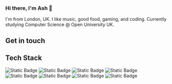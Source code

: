 ### Hi there, I'm Ash 👋
I'm from London, UK. I like music, good food, gaming, and coding. Currently studying Computer Science @ Open University UK.

## Get in touch

## Tech Stack

![Static Badge](https://img.shields.io/badge/javascript-js%2C%20JavaScript?style=for-the-badge&logo=javascript&logoColor=black&color=%23f7df1e)
![Static Badge](https://img.shields.io/badge/node.js-node%2C%20JavaScript?style=for-the-badge&logo=node.js&logoColor=white&color=%233c873a)
![Static Badge](https://img.shields.io/badge/html-html%2C%20JavaScript?style=for-the-badge&logo=html5&logoColor=white&color=%23e34c26)
![Static Badge](https://img.shields.io/badge/css-css%2C%20JavaScript?style=for-the-badge&logo=css3&logoColor=white&color=%23264de4)
![Static Badge](https://img.shields.io/badge/react-react%2C%20JavaScript?style=for-the-badge&logo=react&logoColor=black&color=%2361DBFB)
![Static Badge](https://img.shields.io/badge/tailwind-tailwind%2C%20JavaScript?style=for-the-badge&logo=tailwindcss&logoColor=black&color=%23a5f3fc)
![Static Badge](https://img.shields.io/badge/mysql-mysql%2C%20JavaScript?style=for-the-badge&logo=mysql&logoColor=white&color=%2300758f)
![Static Badge](https://img.shields.io/badge/mongodb-mongodb%2C%20JavaScript?style=for-the-badge&logo=mongodb&logoColor=white&color=%2300684A)



<!--
**xapher19/xapher19** is a ✨ _special_ ✨ repository because its `README.md` (this file) appears on your GitHub profile.

Here are some ideas to get you started:

- 🔭 I’m currently working on ...
- 🌱 I’m currently learning ...
- 👯 I’m looking to collaborate on ...
- 🤔 I’m looking for help with ...
- 💬 Ask me about ...
- 📫 How to reach me: ...
- 😄 Pronouns: ...
- ⚡ Fun fact: ...
-->
